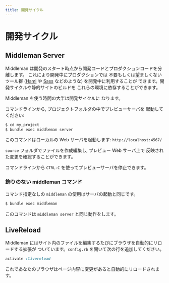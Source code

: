 ```yaml
---
title: 開発サイクル
---
```


# 開発サイクル

## Middleman Server

Middleman は開発のスタート時点から開発コードとプロダクションコードを分離します。
これにより開発中にプロダクションでは
不要もしくは望ましくないツール群 ([Haml](http://haml-lang.com) や
[Sass](http://sass-lang.com) などのような) を開発中に利用することが
できます。開発サイクルや静的サイトのビルドを
これらの環境に依存することができます。

Middleman を使う時間の大半は開発サイクルに
なります。

コマンドラインから, プロジェクトフォルダの中でプレビューサーバを
起動してください:

``` bash
$ cd my_project
$ bundle exec middleman server
```

このコマンドはローカルの Web サーバを起動します: `http://localhost:4567/`

`source` フォルダでファイルを作成編集し, プレビュー Web サーバ上で
反映された変更を確認することができます。

コマンドラインから `CTRL-C` を使ってプレビューサーバを停止できます。

### 飾りのない middleman コマンド

コマンド指定なしの `middleman` の使用はサーバの起動と同じです。

``` bash
$ bundle exec middleman
```

このコマンドは `middleman server` と同じ動作をします。

## LiveReload

Middleman にはサイト内のファイルを編集するたびにブラウザを自動的にリロードする拡張が
ついています。`config.rb` を開いて次の行を追加してください。

``` ruby
activate :livereload
```

これであなたのブラウザはページ内容に変更があると自動的にリロードされます。

[HTML5 Boilerplate]: http://html5boilerplate.com
[SMACSS]: http://smacss.com
